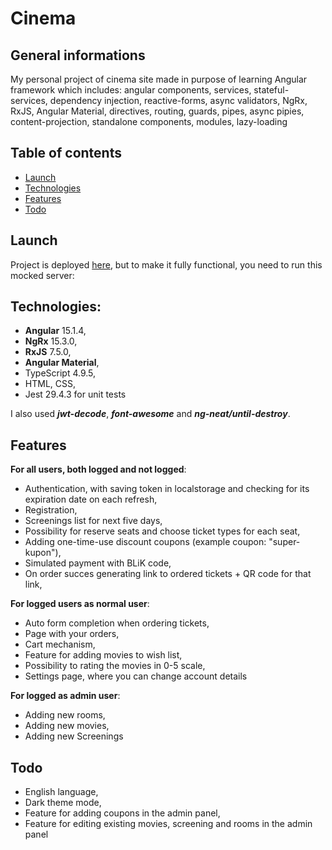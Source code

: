 # Cinema
## General informations
My personal project of cinema site made in purpose of learning Angular framework which includes: angular components, services, stateful-services, dependency injection, reactive-forms, async validators, NgRx, RxJS, Angular Material, directives, routing, guards, pipes, async pipies, content-projection, standalone components, modules, lazy-loading
## Table of contents
* [Launch](#launch)
* [Technologies](#technologies)
* [Features](#features)
* [Todo](#todo)
## Launch
Project is deployed [here](https://gleaming-rabanadas-c6f5e0.netlify.app), but to make it fully functional, you need to run this mocked server: 
## Technologies:
- **Angular** 15.1.4,
- **NgRx** 15.3.0,
- **RxJS** 7.5.0,
- **Angular Material**,
- TypeScript 4.9.5,
- HTML, CSS,
- Jest 29.4.3 for unit tests

I also used ***jwt-decode***, ***font-awesome*** and ***ng-neat/until-destroy***.
## Features
**For all users, both logged and not logged**:
- Authentication, with saving token in localstorage and checking for its expiration date on each refresh,
- Registration,
- Screenings list for next five days,
- Possibility for reserve seats and choose ticket types for each seat,
- Adding one-time-use discount coupons (example coupon: "super-kupon"),
- Simulated payment with BLiK code,
- On order succes generating link to ordered tickets + QR code for that link,

**For logged users as normal user**:
- Auto form completion when ordering tickets,
- Page with your orders,
- Cart mechanism,
- Feature for adding movies to wish list,
- Possibility to rating the movies in 0-5 scale,
- Settings page, where you can change account details

**For logged as admin user**:
- Adding new rooms,
- Adding new movies,
- Adding new Screenings

## Todo
- English language,
- Dark theme mode,
- Feature for adding coupons in the admin panel,
- Feature for editing existing movies, screening and rooms in the admin panel
